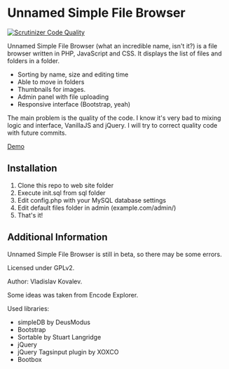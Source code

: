 Unnamed Simple File Browser
============
[![Scrutinizer Code Quality](https://scrutinizer-ci.com/g/SnoUweR/PHP-File-Browser/badges/quality-score.png?b=master)](https://scrutinizer-ci.com/g/SnoUweR/PHP-File-Browser/?branch=master)

Unnamed Simple File Browser (what an incredible name, isn't it?) is a file browser written in PHP, JavaScript and CSS. It displays the list of files and folders in a folder.

* Sorting by name, size and editing time
* Able to move in folders
* Thumbnails for images.
* Admin panel with file uploading
* Responsive interface (Bootstrap, yeah)

The main problem is the quality of the code. I know it's very bad to mixing logic and interface,  VanillaJS and jQuery.
I will try to correct quality code with future commits.

[Demo](http://stuff.snouwer.ru)

Installation
------------
1. Clone this repo to web site folder
2. Execute init.sql from sql folder
3. Edit config.php with your MySQL database settings
4. Edit default files folder in admin (example.com/admin/)
5. That's it!

Additional Information
----------------------

Unnamed Simple File Browser is still in beta, so there may be some errors.

Licensed under GPLv2.

Author: Vladislav Kovalev.

Some ideas was taken from Encode Explorer.

Used libraries: 

* simpleDB by DeusModus
* Bootstrap
* Sortable by Stuart Langridge 
* jQuery
* jQuery Tagsinput plugin by XOXCO
* Bootbox